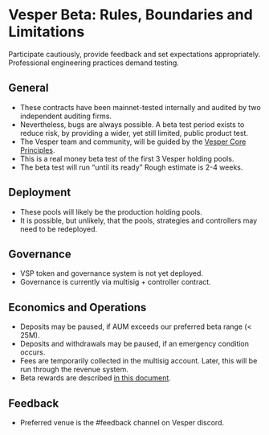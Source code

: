 # Vesper Beta: Rules, Boundaries and Limitations

Participate cautiously, provide feedback and set expectations appropriately.  Professional engineering practices demand testing.
## General
* These contracts have been mainnet-tested internally and audited by two independent auditing firms.
* Nevertheless, bugs are always possible.  A beta test period exists to reduce risk, by providing a wider, yet still limited, public product test.
* The Vesper team and community, will be guided by the [Vesper Core Principles](https://medium.com/vesperfinance/vespers-core-principles-491c169778e1).
* This is a real money beta test of the first 3 Vesper holding pools.
* The beta test will run “until its ready”   Rough estimate is 2-4 weeks.
## Deployment
* These pools will likely be the production holding pools.
* It is possible, but unlikely, that the pools, strategies and controllers may need to be redeployed.
## Governance
* VSP token and governance system is not yet deployed.
* Governance is currently via multisig + controller contract.
## Economics and Operations
* Deposits may be paused, if AUM exceeds our preferred beta range (< 25M).
* Deposits and withdrawals may be paused, if an emergency condition occurs.
* Fees are temporarily collected in the multisig account.  Later, this will be run through the revenue system.
* Beta rewards are described [in this document](https://medium.com/vesperfinance/vesper-incentivized-beta-launch-dec-22-a844976b41f6).
## Feedback
* Preferred venue is the #feedback channel on Vesper discord.
